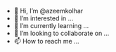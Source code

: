 - 👋 Hi, I’m @azeemkolhar
- 👀 I’m interested in ...
- 🌱 I’m currently learning ...
- 💞️ I’m looking to collaborate on ...
- 📫 How to reach me ...

<!---
azeemkolhar/azeemkolhar is a ✨ special ✨ repository because its `README.md` (this file) appears on your GitHub profile.
You can click the Preview link to take a look at your changes.
--->
